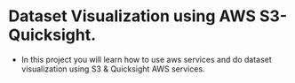 # Dataset Visualization using AWS S3-Quicksight.
- In this project you will learn how to use aws services and do dataset visualization using S3 & Quicksight AWS services.
